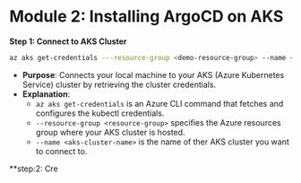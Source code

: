 # **Module 2: Installing ArgoCD on AKS**

**Step 1: Connect to AKS Cluster**

```bash
az aks get-credentials ---resource-group <demo-resource-group> --name <demoKubernetesCluster>
```

- **Purpose**: Connects your local machine to your AKS (Azure Kubernetes Service) cluster by retrieving the cluster credentials.
- **Explanation**:
  - `az aks get-credentials` is an Azure CLI command that fetches and configures the kubectl credentials.
  - `--resource-group <resource-group>` specifies the Azure resources group where your AKS cluster is hosted.
  - `--name <aks-cluster-name>` is the name of ther AKS cluster you want to connect to.

**step:2: Cre
